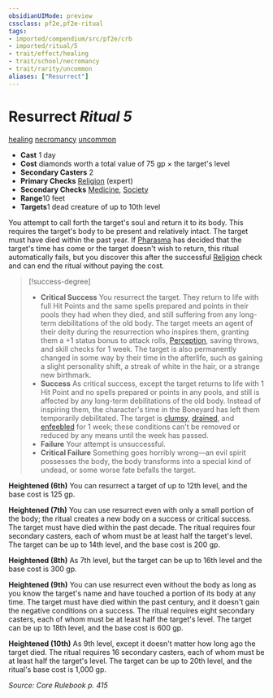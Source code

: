 ```yaml
---
obsidianUIMode: preview
cssclass: pf2e,pf2e-ritual
tags:
- imported/compendium/src/pf2e/crb
- imported/ritual/5
- trait/effect/healing
- trait/school/necromancy
- trait/rarity/uncommon
aliases: ["Resurrect"]
---
```

# Resurrect *Ritual 5*  
[healing](healing.md)  [necromancy](necromancy.md)  [uncommon](uncommon.md)  

- **Cast** 1 day
- **Cost** diamonds worth a total value of 75 gp × the target's level
- **Secondary Casters** 2
- **Primary Checks** [Religion](../../skills.md#Religion) (expert)
- **Secondary Checks** [Medicine](../../skills.md#Medicine), [Society](../../skills.md#Society)
- **Range**10 feet
- **Targets**1 dead creature of up to 10th level

You attempt to call forth the target's soul and return it to its body. This requires the target's body to be present and relatively intact. The target must have died within the past year. If [Pharasma](../../setting/deities/pharasma.md) has decided that the target's time has come or the target doesn't wish to return, this ritual automatically fails, but you discover this after the successful [Religion](../../skills.md#Religion) check and can end the ritual without paying the cost.

> [!success-degree] 
> - **Critical Success** You resurrect the target. They return to life with full Hit Points and the same spells prepared and points in their pools they had when they died, and still suffering from any long-term debilitations of the old body. The target meets an agent of their deity during the resurrection who inspires them, granting them a +1 status bonus to attack rolls, [Perception](../../skills.md#Perception), saving throws, and skill checks for 1 week. The target is also permanently changed in some way by their time in the afterlife, such as gaining a slight personality shift, a streak of white in the hair, or a strange new birthmark.
> - **Success** As critical success, except the target returns to life with 1 Hit Point and no spells prepared or points in any pools, and still is affected by any long-term debilitations of the old body. Instead of inspiring them, the character's time in the Boneyard has left them temporarily debilitated. The target is [clumsy](conditions.md#Clumsy), [drained](conditions.md#Drained), and [enfeebled](conditions.md#Enfeebled) for 1 week; these conditions can't be removed or reduced by any means until the week has passed.
> - **Failure** Your attempt is unsuccessful.
> - **Critical Failure** Something goes horribly wrong—an evil spirit possesses the body, the body transforms into a special kind of undead, or some worse fate befalls the target.

**Heightened (6th)** You can resurrect a target of up to 12th level, and the base cost is 125 gp.

**Heightened (7th)** You can use resurrect even with only a small portion of the body; the ritual creates a new body on a success or critical success. The target must have died within the past decade. The ritual requires four secondary casters, each of whom must be at least half the target's level. The target can be up to 14th level, and the base cost is 200 gp.

**Heightened (8th)** As 7th level, but the target can be up to 16th level and the base cost is 300 gp.

**Heightened (9th)** You can use resurrect even without the body as long as you know the target's name and have touched a portion of its body at any time. The target must have died within the past century, and it doesn't gain the negative conditions on a success. The ritual requires eight secondary casters, each of whom must be at least half the target's level. The target can be up to 18th level, and the base cost is 600 gp.

**Heightened (10th)** As 9th level, except it doesn't matter how long ago the target died. The ritual requires 16 secondary casters, each of whom must be at least half the target's level. The target can be up to 20th level, and the ritual's base cost is 1,000 gp.

*Source: Core Rulebook p. 415*
